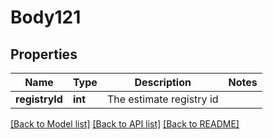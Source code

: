 # Body121

## Properties
Name | Type | Description | Notes
------------ | ------------- | ------------- | -------------
**registryId** | **int** | The estimate registry id | 

[[Back to Model list]](../README.md#documentation-for-models) [[Back to API list]](../README.md#documentation-for-api-endpoints) [[Back to README]](../README.md)


